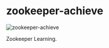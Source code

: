 # zookeeper-achieve
![zookeeper-achieve](https://travis-ci.org/aaric/zookeeper-achieve.svg?branch=master)

Zookeeper Learning.
